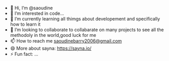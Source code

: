 - 👋 Hi, I’m @saoudine
- 👀 I’m interested in code...
- 🌱 I’m currently learning all thimgs about developement and specifically how to learn it
- 💞️ I’m looking to collaborate to collabarate on many projects to see all the methodoly in the world,good luck for me
- 📫 How to reach me saoudinebarry2006@gmail.com
- 😄 More about sayna: https://sayna.io/
- ⚡ Fun fact: ...

<!---
saoudine/saoudine is a ✨ special ✨ repository because its `README.md` (this file) appears on your GitHub profile.
You can click the Preview link to take a look at your changes.
--->

